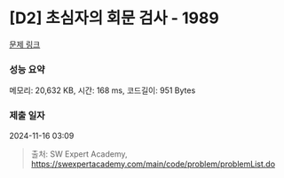 # [D2] 초심자의 회문 검사 - 1989 

[문제 링크](https://swexpertacademy.com/main/code/problem/problemDetail.do?contestProbId=AV5PyTLqAf4DFAUq) 

### 성능 요약

메모리: 20,632 KB, 시간: 168 ms, 코드길이: 951 Bytes

### 제출 일자

2024-11-16 03:09



> 출처: SW Expert Academy, https://swexpertacademy.com/main/code/problem/problemList.do